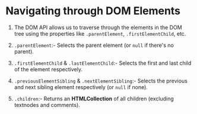 # Navigating through DOM Elements

1. The DOM API allows us to traverse through the elements in the DOM tree using the properties like `.parentElement`, `.firstElementChild`, etc.

2. `.parentElement`:- Selects the parent element (or `null` if there's no parent).

3. `.firstElementChild` & `.lastElementChild`:- Selects the first and last child of the element respectively.

4. `.previousElementSibling` & `.nextElementSibling`:- Selects the previous and next sibling element respectively (or `null` if none).

5. `.children`:- Returns an __HTMLCollection__ of all children (excluding textnodes and comments).

